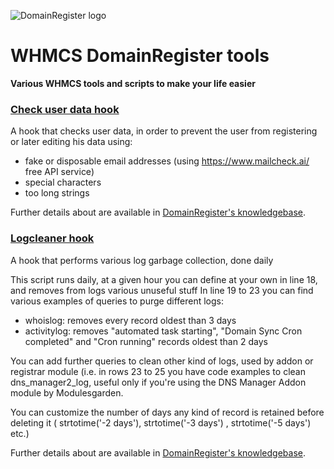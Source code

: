 ![DomainRegister logo](https://domainregister.international/templates/dr3/assets/images/dr-logo.svg)

# WHMCS DomainRegister tools
**Various WHMCS tools and scripts to make your life easier**

### [Check user data hook](https://github.com/DomainRegister/WHMCS/blob/master/checkuser.php)
A hook that checks user data, in order to prevent the user from registering or later editing his data using:
- fake or disposable email addresses (using https://www.mailcheck.ai/ free API service)
- special characters
- too long strings

Further details about are available in [DomainRegister's knowledgebase](https://domainregister.international/index.php/knowledgebase/696/Check-User-Data-for-Better-WHMCS-Security.html).

### [Logcleaner hook](https://github.com/DomainRegister/WHMCS/blob/master/logcleaner-hook.php)
A hook that performs various log garbage collection, done daily

This script runs daily, at a given hour you can define at your own in line 18, and removes from logs various unuseful stuff 
In line  19 to 23 you can find various examples of queries to purge different logs:
- whoislog: removes every record oldest than 3 days
- activitylog: removes "automated task starting", "Domain Sync Cron completed" and "Cron running" records oldest than 2 days

You can add further queries to clean other kind of logs, used by addon or registrar module (i.e. in rows 23 to 25 you have code examples to clean dns_manager2_log, useful only if
you're using the DNS Manager Addon module by Modulesgarden.

You can customize the number of days any kind of record is retained before deleting it (  strtotime('-2 days'),  strtotime('-3 days') , strtotime('-5 days') etc.)

Further details about are available in [DomainRegister's knowledgebase](https://domainregister.international/index.php/knowledgebase/667/WHMCS---Automated-Log-Cleaning-Hook.html).

